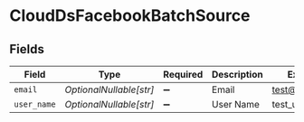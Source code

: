 # CloudDsFacebookBatchSource


## Fields

| Field                   | Type                    | Required                | Description             | Example                 |
| ----------------------- | ----------------------- | ----------------------- | ----------------------- | ----------------------- |
| `email`                 | *OptionalNullable[str]* | :heavy_minus_sign:      | Email                   | test@gmail.com          |
| `user_name`             | *OptionalNullable[str]* | :heavy_minus_sign:      | User Name               | test_user               |